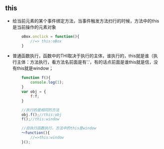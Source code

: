 ## **this**

- 给当前元素的某个事件绑定方法，当事件触发方法扫行的时候，方法中的this是当前操作的元素对象

    ```javascript
        oBox.onclick = function(){
            //=> this:oBox
        }
    ```
- 普通函数执行，函数中的THI取决于执行的主体，谁执行的，this就是谁（执行主体：方法执行，看方法名前面是有'.'，有的话点前面是谁this就是信，没有this就是window；
    ```javascript
        function f(){
            console.log(1);
        }
        var obj = {
            f:f;
        }

        //执行的是相同的方法
        obj.f();//this:obj
        f();//this:window

        //自执行函数执行，方法中的this是window
        〜function(){
            //=>this:window
        }();

    ```
